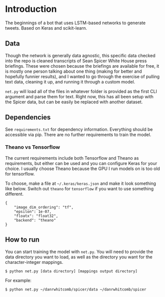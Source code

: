 # Introduction
The beginnings of a bot that uses LSTM-based networks to generate tweets. Based on Keras and scikit-learn.

## Data
Though the network is generally data agnostic, this specific data checked into the repo is cleaned transcripts of Sean Spicer White House press briefings. These were chosen because the briefings are available for free, it is mostly one person talking about one thing (making for better and hopefully funnier results), and I wanted to go through the exercise of pulling text data, cleaning it up, and running it through a custom model.

`net.py` will load all of the files in whatever folder is provided as the first CLI argument and parse them for text. Right now, this has all been setup with the Spicer data, but can be easily be replaced with another dataset.

## Dependencies
See `requirements.txt` for dependency information. Everything should be accessible via pip. There are no further requirements to train the model.

### Theano vs Tensorflow
The current requirements include both Tensorflow and Theano as requirements, but either can be used and you can configure Keras for your choice. I usually choose Theano because the GPU I run models on is too old for tensorflow.

To choose, make a file at `~/.keras/keras.json` and make it look something like below. Switch out `theano` for `tensorflow` if you want to use something different.

```
{
    "image_dim_ordering": "tf",
    "epsilon": 1e-07,
    "floatx": "float32",
    "backend": "theano"
}
```

## How to run
You can start training the model with `net.py`. You will need to provide the data directory you want to load, as well as the directory you want for the character-integer mappings.

```
$ python net.py [data directory] [mappings output directory]
```

For example:
```
$ python net.py ~/danrwhitcomb/spicer/data ~/danrwhitcomb/spicer
```
